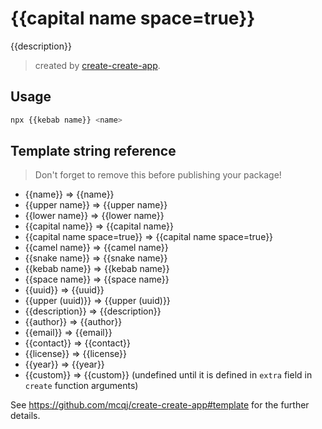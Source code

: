 # {{capital name space=true}}

{{description}}

> created by [create-create-app](https://github.com/mcqj/create-create-app).

## Usage

```bash
npx {{kebab name}} <name>
```

## Template string reference

> Don't forget to remove this before publishing your package!

- \{{name}} => {{name}}
- \{{upper name}} => {{upper name}}
- \{{lower name}} => {{lower name}}
- \{{capital name}} => {{capital name}}
- \{{capital name space=true}} => {{capital name space=true}}
- \{{camel name}} => {{camel name}}
- \{{snake name}} => {{snake name}}
- \{{kebab name}} => {{kebab name}}
- \{{space name}} => {{space name}}
- \{{uuid}} => {{uuid}}
- \{{upper (uuid)}} => {{upper (uuid)}}
- \{{description}} => {{description}}
- \{{author}} => {{author}}
- \{{email}} => {{email}}
- \{{contact}} => {{contact}}
- \{{license}} => {{license}}
- \{{year}} => {{year}}
- \{{custom}} => {{custom}} (undefined until it is defined in `extra` field in `create` function arguments)

See https://github.com/mcqj/create-create-app#template for the further details.

